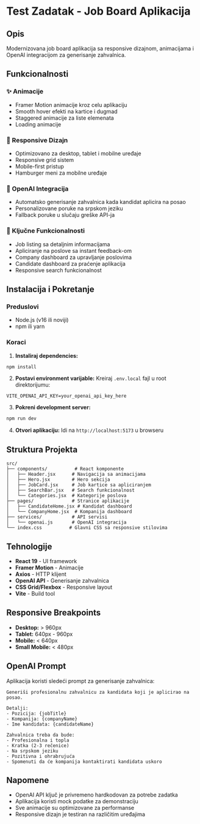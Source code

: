 # Test Zadatak - Job Board Aplikacija

## Opis
Modernizovana job board aplikacija sa responsive dizajnom, animacijama i OpenAI integracijom za generisanje zahvalnica.

## Funkcionalnosti

### ✨ Animacije
- Framer Motion animacije kroz celu aplikaciju
- Smooth hover efekti na kartice i dugmad
- Staggered animacije za liste elemenata
- Loading animacije

### 📱 Responsive Dizajn
- Optimizovano za desktop, tablet i mobilne uređaje
- Responsive grid sistem
- Mobile-first pristup
- Hamburger meni za mobilne uređaje

### 🤖 OpenAI Integracija
- Automatsko generisanje zahvalnica kada kandidat aplicira na posao
- Personalizovane poruke na srpskom jeziku
- Fallback poruke u slučaju greške API-ja

### 🎯 Ključne Funkcionalnosti
- Job listing sa detaljnim informacijama
- Apliciranje na poslove sa instant feedback-om
- Company dashboard za upravljanje poslovima
- Candidate dashboard za praćenje aplikacija
- Responsive search funkcionalnost

## Instalacija i Pokretanje

### Preduslovi
- Node.js (v16 ili noviji)
- npm ili yarn

### Koraci

1. **Instaliraj dependencies:**
```bash
npm install
```

2. **Postavi environment varijable:**
Kreiraj `.env.local` fajl u root direktorijumu:
```
VITE_OPENAI_API_KEY=your_openai_api_key_here
```

3. **Pokreni development server:**
```bash
npm run dev
```

4. **Otvori aplikaciju:**
Idi na `http://localhost:5173` u browseru

## Struktura Projekta

```
src/
├── components/          # React komponente
│   ├── Header.jsx      # Navigacija sa animacijama
│   ├── Hero.jsx        # Hero sekcija
│   ├── JobCard.jsx     # Job kartice sa apliciranjem
│   ├── SearchBar.jsx   # Search funkcionalnost
│   └── Categories.jsx  # Kategorije poslova
├── pages/              # Stranice aplikacije
│   ├── CandidateHome.jsx # Kandidat dashboard
│   └── CompanyHome.jsx  # Kompanija dashboard
├── services/           # API servisi
│   └── openai.js       # OpenAI integracija
└── index.css          # Glavni CSS sa responsive stilovima
```

## Tehnologije

- **React 19** - UI framework
- **Framer Motion** - Animacije
- **Axios** - HTTP klijent
- **OpenAI API** - Generisanje zahvalnica
- **CSS Grid/Flexbox** - Responsive layout
- **Vite** - Build tool

## Responsive Breakpoints

- **Desktop:** > 960px
- **Tablet:** 640px - 960px  
- **Mobile:** < 640px
- **Small Mobile:** < 480px

## OpenAI Prompt

Aplikacija koristi sledeći prompt za generisanje zahvalnica:

```
Generiši profesionalnu zahvalnicu za kandidata koji je aplicirao na posao. 

Detalji:
- Pozicija: {jobTitle}
- Kompanija: {companyName}
- Ime kandidata: {candidateName}

Zahvalnica treba da bude:
- Profesionalna i topla
- Kratka (2-3 rečenice)
- Na srpskom jeziku
- Pozitivna i ohrabrujuća
- Spomenuti da će kompanija kontaktirati kandidata uskoro
```

## Napomene

- OpenAI API ključ je privremeno hardkodovan za potrebe zadatka
- Aplikacija koristi mock podatke za demonstraciju
- Sve animacije su optimizovane za performanse
- Responsive dizajn je testiran na različitim uređajima